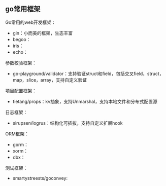 ## go常用框架

Go常用的web开发框架：
- gin：小而美的框架，生态丰富
- begoo：
- iris：
- echo：

参数校验框架：
- go-playground/validator：支持验证struct和field，包括交叉field，struct，map，slice，array，支持自定义验证

项目配置框架：
- tietang/props：kv抽象，支持Unmarshal，支持本地文件和分布式配置源

日志框架：
- sirupsen/logrus：结构化可插拔，支持自定义扩展hook

ORM框架：
- gorm：
- xorm：
- dbx：


测试框架：
- smartystreests/goconvey:
